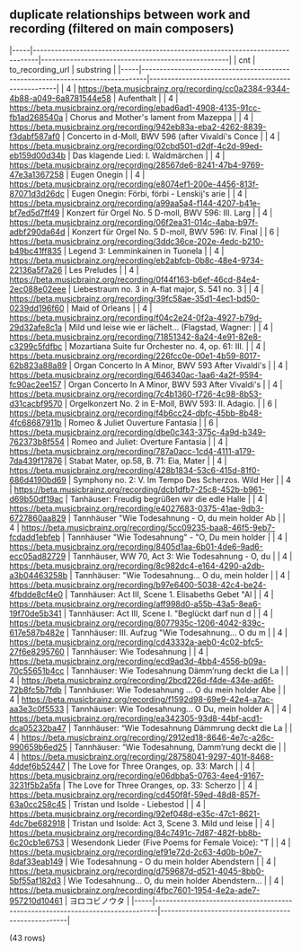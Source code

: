 ## duplicate relationships between work and recording (filtered on main composers)

|-----|-------------------------------------------------------------------------------|----------------------------------------------------|
| cnt |                               to_recording_url                                |                     substring                      |
|-----|-------------------------------------------------------------------------------|----------------------------------------------------|
|   4 | <https://beta.musicbrainz.org/recording/cc0a2384-9344-4b88-a049-6a8781544e58> | Aufenthalt                                         |
|   4 | <https://beta.musicbrainz.org/recording/ebad6ad1-4908-4135-91cc-fb1ad268540a> | Chorus and Mother's lament from Mazeppa            |
|   4 | <https://beta.musicbrainz.org/recording/942eb83a-eba2-4262-8839-f3dabf587af0> | Concerto in d-Moll, BWV 596 (after Vivaldi's Conce |
|   4 | <https://beta.musicbrainz.org/recording/02cbd501-d2df-4c2d-99ed-eb159d00d34b> | Das klagende Lied: I. Waldmärchen                  |
|   4 | <https://beta.musicbrainz.org/recording/28567de6-8241-47b4-9769-47e3a1367258> | Eugen Onegin                                       |
|   4 | <https://beta.musicbrainz.org/recording/e8074ef1-200e-4456-813f-87071d3d26dc> | Eugen Onegin: Förbi, förbi - Lenskij's arie        |
|   4 | <https://beta.musicbrainz.org/recording/a99aa5a4-f144-4207-b41e-bf7ed5d7ff49> | Konzert für Orgel No. 5 D-moll, BWV 596: III. Larg |
|   4 | <https://beta.musicbrainz.org/recording/06f2ea31-014c-4aba-b97f-adbf290da64d> | Konzert für Orgel No. 5 D-moll, BWV 596: IV. Final |
|   6 | <https://beta.musicbrainz.org/recording/3ddc36ce-202e-4edc-b210-b49bc41ff835> | Legend 3: Lemminkainen in Tuonela                  |
|   4 | <https://beta.musicbrainz.org/recording/eb2abfcb-0b8c-48e4-9734-22136a5f7a26> | Les Preludes                                       |
|   4 | <https://beta.musicbrainz.org/recording/0f44f163-b6ef-46cd-84e4-2ec088e02eee> | Liebestraum no. 3 in A-flat major, S. 541 no. 3    |
|   4 | <https://beta.musicbrainz.org/recording/39fc58ae-35d1-4ec1-bd50-0239dd196f60> | Maid of Orleans                                    |
|   4 | <https://beta.musicbrainz.org/recording/f04c2e24-0f2a-4927-b79d-29d32afe8c1a> | Mild und leise wie er lächelt… (Flagstad, Wagner:  |
|   4 | <https://beta.musicbrainz.org/recording/71851342-8a24-4e91-82e8-c3299c5fdfbc> | Mozartiana Suite fur Orchester no. 4, op. 61: III. |
|   4 | <https://beta.musicbrainz.org/recording/226fcc0e-00e1-4b59-8017-62b823a88a89> | Organ Concerto In A Minor, BWV 593 After Vivaldi's |
|   4 | <https://beta.musicbrainz.org/recording/646340ac-1aa6-4a2f-9594-fc90ac2ee157> | Organ Concerto In A Minor, BWV 593 After Vivaldi's |
|   4 | <https://beta.musicbrainz.org/recording/7c4b1360-f726-4c98-8b53-d31cacbf9570> | Orgelkonzert No. 2 in E-Moll, BWV 593: II. Adagio. |
|   6 | <https://beta.musicbrainz.org/recording/f4b6cc24-dbfc-45bb-8b48-4fc68687911b> | Romeo & Juliet Ouverture Fantasia                  |
|   6 | <https://beta.musicbrainz.org/recording/dbe0c343-375c-4a9d-b349-762373b8f554> | Romeo and Juliet: Overture Fantasia                |
|   4 | <https://beta.musicbrainz.org/recording/787a0acc-1cd4-4111-a179-7da439f17876> | Stabat Mater, op.58, B. 71: Eia, Mater             |
|   4 | <https://beta.musicbrainz.org/recording/428b1834-53c6-415d-81f0-686d4190bd69> | Symphony no. 2: V. Im Tempo Des Scherzos. Wild Her |
|   4 | <https://beta.musicbrainz.org/recording/dcb1dfb7-25c8-452b-b961-d69b50df19ac> | Tanhäuser: Freudig begrüßen wir die edle Halle     |
|   4 | <https://beta.musicbrainz.org/recording/e4027683-0375-41ae-9db3-6727860aa829> | Tannhäuser "Wie Todesahnung - O, du mein holder Ab |
|   4 | <https://beta.musicbrainz.org/recording/5cc09235-baa8-46f5-9eb7-fcdadd1ebfeb> | Tannhäuser "Wie Todesahnung" - "O, Du mein holder  |
|   4 | <https://beta.musicbrainz.org/recording/8405d1aa-6b01-4de6-9ad6-ecc05ad82729> | Tannhäuser, WW 70, Act 3: Wie Todesahnung - O, du  |
|   4 | <https://beta.musicbrainz.org/recording/8c982dc4-e164-4290-a2db-a3b04463258b> | Tannhäuser: "Wie Todesahnung... O du, mein holder  |
|   4 | <https://beta.musicbrainz.org/recording/b97e6400-5038-42c4-be24-4fbdde8cf4e0> | Tannhäuser: Act III, Scene 1. Elisabeths Gebet "Al |
|   4 | <https://beta.musicbrainz.org/recording/aff998d0-a55b-43a5-8ea6-19f70de5b341> | Tannhäuser: Act III, Scene I. "Beglückt darf nun d |
|   4 | <https://beta.musicbrainz.org/recording/8077935c-1206-4042-839c-617e587b482e> | Tannhäuser: III. Aufzug "Wie Todesahnung... O du m |
|   4 | <https://beta.musicbrainz.org/recording/cd43332a-aeb0-4c02-bfc5-27f6e8295760> | Tannhäuser: Wie Todesahnung                        |
|   4 | <https://beta.musicbrainz.org/recording/ecd9ad3d-4bb4-4556-b09a-70c55651b4cc> | Tannhäuser: Wie Todesahnung Dämm’rung deckt die La |
|   4 | <https://beta.musicbrainz.org/recording/2bcd226d-f4de-434e-ad6f-72b8fc5b7fdb> | Tannhäuser: Wie Todesahnung … O du mein holder Abe |
|   4 | <https://beta.musicbrainz.org/recording/f1592d98-69e9-42e4-a7ac-aa3e3c0f5533> | Tannhäuser: Wie Todesahnung... O Du, mein holder A |
|   4 | <https://beta.musicbrainz.org/recording/ea342305-93d8-44bf-acd1-dca05232ba47> | Tannhäuser: “Wie Todesahnung Dämmrung deckt die La |
|   4 | <https://beta.musicbrainz.org/recording/2912ed18-8646-4e7c-a26c-990659b6ed25> | Tannhäuser: “Wie Todesahnung, Damm’rung deckt die  |
|   4 | <https://beta.musicbrainz.org/recording/28758041-9297-401f-8468-4ddef6b52447> | The Love for Three Oranges, op. 33: March          |
|   4 | <https://beta.musicbrainz.org/recording/e06dbba5-0763-4ee4-9167-3231f5b2a5fa> | The Love for Three Oranges, op. 33: Scherzo        |
|   4 | <https://beta.musicbrainz.org/recording/cd450f8f-59ed-48d8-857f-63a0cc258c45> | Tristan und Isolde - Liebestod                     |
|   4 | <https://beta.musicbrainz.org/recording/92ef048d-e35c-47c1-8621-4dc7be682918> | Tristan und Isolde: Act 3, Scene 3. Mild und leise |
|   4 | <https://beta.musicbrainz.org/recording/84c7491c-7d87-482f-bb8b-6c20cb1e6753> | Wesendonk Lieder (Five Poems for Female Voice): "T |
|   4 | <https://beta.musicbrainz.org/recording/ef91e72d-2c63-4d0b-b0e7-8daf33eab149> | Wie Todesahnung - O du mein holder Abendstern      |
|   4 | <https://beta.musicbrainz.org/recording/d759687d-d521-4045-8bb0-5bf55af182d3> | Wie Todesahnung... O, du mein holder Abendstern... |
|   4 | <https://beta.musicbrainz.org/recording/4fbc7601-1954-4e2a-ade7-957210d10461> | ヨロコビノウタ                                     |
|-----|-------------------------------------------------------------------------------|----------------------------------------------------|

(43 rows)

